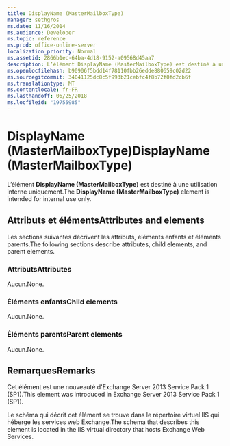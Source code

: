 ```yaml
---
title: DisplayName (MasterMailboxType)
manager: sethgros
ms.date: 11/16/2014
ms.audience: Developer
ms.topic: reference
ms.prod: office-online-server
localization_priority: Normal
ms.assetid: 2866b1ec-64ba-4d18-9152-a09568d45aa7
description: L’élément DisplayName (MasterMailboxType) est destiné à une utilisation interne uniquement.
ms.openlocfilehash: b90906f5bdd14f78110fbb26edde880659c02d22
ms.sourcegitcommit: 34041125dc8c5f993b21cebfc4f8b72f0fd2cb6f
ms.translationtype: MT
ms.contentlocale: fr-FR
ms.lasthandoff: 06/25/2018
ms.locfileid: "19755985"
---
```

# <a name="displayname-mastermailboxtype"></a><span data-ttu-id="1031f-103">DisplayName (MasterMailboxType)</span><span class="sxs-lookup"><span data-stu-id="1031f-103">DisplayName (MasterMailboxType)</span></span>

<span data-ttu-id="1031f-104">L’élément **DisplayName (MasterMailboxType)** est destiné à une utilisation interne uniquement.</span><span class="sxs-lookup"><span data-stu-id="1031f-104">The **DisplayName (MasterMailboxType)** element is intended for internal use only.</span></span> 

## <a name="attributes-and-elements"></a><span data-ttu-id="1031f-105">Attributs et éléments</span><span class="sxs-lookup"><span data-stu-id="1031f-105">Attributes and elements</span></span>

<span data-ttu-id="1031f-106">Les sections suivantes décrivent les attributs, éléments enfants et éléments parents.</span><span class="sxs-lookup"><span data-stu-id="1031f-106">The following sections describe attributes, child elements, and parent elements.</span></span>
  
### <a name="attributes"></a><span data-ttu-id="1031f-107">Attributs</span><span class="sxs-lookup"><span data-stu-id="1031f-107">Attributes</span></span>

<span data-ttu-id="1031f-108">Aucun.</span><span class="sxs-lookup"><span data-stu-id="1031f-108">None.</span></span>
  
### <a name="child-elements"></a><span data-ttu-id="1031f-109">Éléments enfants</span><span class="sxs-lookup"><span data-stu-id="1031f-109">Child elements</span></span>

<span data-ttu-id="1031f-110">Aucun.</span><span class="sxs-lookup"><span data-stu-id="1031f-110">None.</span></span>
  
### <a name="parent-elements"></a><span data-ttu-id="1031f-111">Éléments parents</span><span class="sxs-lookup"><span data-stu-id="1031f-111">Parent elements</span></span>

<span data-ttu-id="1031f-112">Aucun.</span><span class="sxs-lookup"><span data-stu-id="1031f-112">None.</span></span>
  
## <a name="remarks"></a><span data-ttu-id="1031f-113">Remarques</span><span class="sxs-lookup"><span data-stu-id="1031f-113">Remarks</span></span>

<span data-ttu-id="1031f-114">Cet élément est une nouveauté d'Exchange Server 2013 Service Pack 1 (SP1).</span><span class="sxs-lookup"><span data-stu-id="1031f-114">This element was introduced in Exchange Server 2013 Service Pack 1 (SP1).</span></span>
  
<span data-ttu-id="1031f-115">Le schéma qui décrit cet élément se trouve dans le répertoire virtuel IIS qui héberge les services web Exchange.</span><span class="sxs-lookup"><span data-stu-id="1031f-115">The schema that describes this element is located in the IIS virtual directory that hosts Exchange Web Services.</span></span>
  

